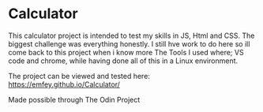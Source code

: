 # Calculator
This calculator project is intended to test my skills in JS, Html and CSS.
The biggest challenge was everything honestly.
I still hve work to do here so ill come back to this project when i know more
The Tools I used where; VS code and chrome, while having done all of this in a Linux environment.

The project can be viewed and tested here: https://emfey.github.io/Calculator/

Made possible through The Odin Project